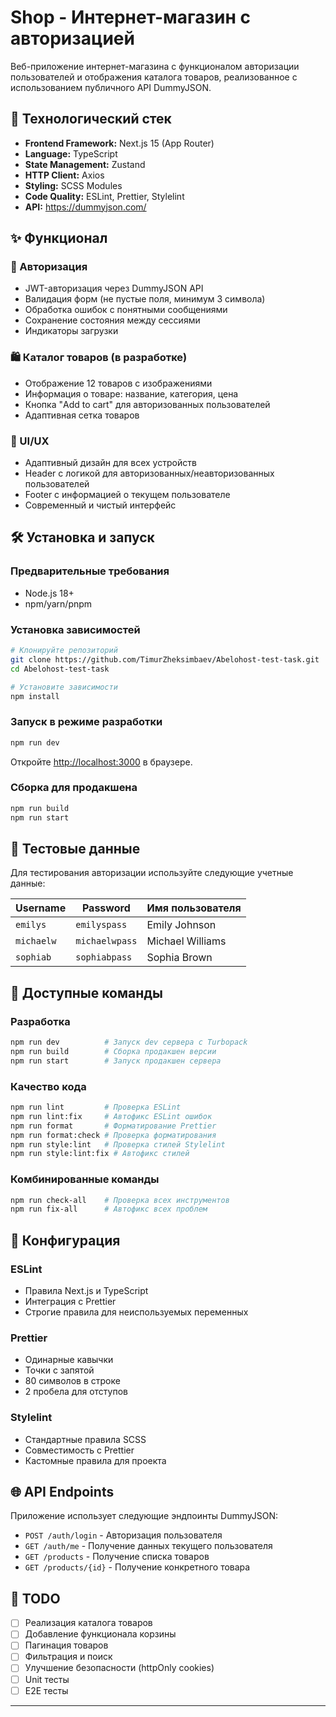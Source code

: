 # Shop - Интернет-магазин с авторизацией

Веб-приложение интернет-магазина с функционалом авторизации пользователей и отображения каталога товаров, реализованное с использованием публичного API DummyJSON.

## 🚀 Технологический стек

- **Frontend Framework:** Next.js 15 (App Router)
- **Language:** TypeScript
- **State Management:** Zustand
- **HTTP Client:** Axios
- **Styling:** SCSS Modules
- **Code Quality:** ESLint, Prettier, Stylelint
- **API:** https://dummyjson.com/

## ✨ Функционал

### 🔐 Авторизация

- JWT-авторизация через DummyJSON API
- Валидация форм (не пустые поля, минимум 3 символа)
- Обработка ошибок с понятными сообщениями
- Сохранение состояния между сессиями
- Индикаторы загрузки

### 🛍️ Каталог товаров (в разработке)

- Отображение 12 товаров с изображениями
- Информация о товаре: название, категория, цена
- Кнопка "Add to cart" для авторизованных пользователей
- Адаптивная сетка товаров

### 🎨 UI/UX

- Адаптивный дизайн для всех устройств
- Header с логикой для авторизованных/неавторизованных пользователей
- Footer с информацией о текущем пользователе
- Современный и чистый интерфейс

## 🛠 Установка и запуск

### Предварительные требования

- Node.js 18+
- npm/yarn/pnpm

### Установка зависимостей

```bash
# Клонируйте репозиторий
git clone https://github.com/TimurZheksimbaev/Abelohost-test-task.git
cd Abelohost-test-task

# Установите зависимости
npm install
```

### Запуск в режиме разработки

```bash
npm run dev
```

Откройте [http://localhost:3000](http://localhost:3000) в браузере.

### Сборка для продакшена

```bash
npm run build
npm run start
```

## 🧪 Тестовые данные

Для тестирования авторизации используйте следующие учетные данные:

| Username   | Password       | Имя пользователя |
| ---------- | -------------- | ---------------- |
| `emilys`   | `emilyspass`   | Emily Johnson    |
| `michaelw` | `michaelwpass` | Michael Williams |
| `sophiab`  | `sophiabpass`  | Sophia Brown     |

## 📜 Доступные команды

### Разработка

```bash
npm run dev          # Запуск dev сервера с Turbopack
npm run build        # Сборка продакшен версии
npm run start        # Запуск продакшен сервера
```

### Качество кода

```bash
npm run lint         # Проверка ESLint
npm run lint:fix     # Автофикс ESLint ошибок
npm run format       # Форматирование Prettier
npm run format:check # Проверка форматирования
npm run style:lint   # Проверка стилей Stylelint
npm run style:lint:fix # Автофикс стилей
```

### Комбинированные команды

```bash
npm run check-all    # Проверка всех инструментов
npm run fix-all      # Автофикс всех проблем
```

## 🔧 Конфигурация

### ESLint

- Правила Next.js и TypeScript
- Интеграция с Prettier
- Строгие правила для неиспользуемых переменных

### Prettier

- Одинарные кавычки
- Точки с запятой
- 80 символов в строке
- 2 пробела для отступов

### Stylelint

- Стандартные правила SCSS
- Совместимость с Prettier
- Кастомные правила для проекта

## 🌐 API Endpoints

Приложение использует следующие эндпоинты DummyJSON:

- `POST /auth/login` - Авторизация пользователя
- `GET /auth/me` - Получение данных текущего пользователя
- `GET /products` - Получение списка товаров
- `GET /products/{id}` - Получение конкретного товара

## 📝 TODO

- [ ] Реализация каталога товаров
- [ ] Добавление функционала корзины
- [ ] Пагинация товаров
- [ ] Фильтрация и поиск
- [ ] Улучшение безопасности (httpOnly cookies)
- [ ] Unit тесты
- [ ] E2E тесты

---
